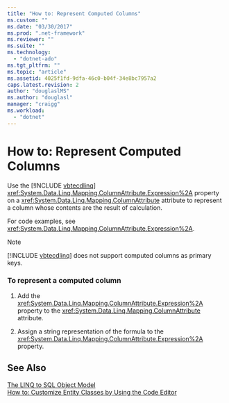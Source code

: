 ```yaml
---
title: "How to: Represent Computed Columns"
ms.custom: ""
ms.date: "03/30/2017"
ms.prod: ".net-framework"
ms.reviewer: ""
ms.suite: ""
ms.technology: 
  - "dotnet-ado"
ms.tgt_pltfrm: ""
ms.topic: "article"
ms.assetid: 4025f1fd-9dfa-46c0-b04f-34e8bc7957a2
caps.latest.revision: 2
author: "douglaslMS"
ms.author: "douglasl"
manager: "craigg"
ms.workload: 
  - "dotnet"
---
```

# How to: Represent Computed Columns
Use the [!INCLUDE [vbtecdlinq](../../../../../../includes/vbtecdlinq-md.md)] <xref:System.Data.Linq.Mapping.ColumnAttribute.Expression%2A> property on a <xref:System.Data.Linq.Mapping.ColumnAttribute> attribute to represent a column whose contents are the result of calculation.  
  
 For code examples, see <xref:System.Data.Linq.Mapping.ColumnAttribute.Expression%2A>.  
  
> [!NOTE]
>  [!INCLUDE [vbtecdlinq](../../../../../../includes/vbtecdlinq-md.md)] does not support computed columns as primary keys.  
  
### To represent a computed column  
  
1.  Add the <xref:System.Data.Linq.Mapping.ColumnAttribute.Expression%2A> property to the <xref:System.Data.Linq.Mapping.ColumnAttribute> attribute.  
  
2.  Assign a string representation of the formula to the <xref:System.Data.Linq.Mapping.ColumnAttribute.Expression%2A> property.  
  
## See Also  
 [The LINQ to SQL Object Model](../../../../../../docs/framework/data/adonet/sql/linq/the-linq-to-sql-object-model.md)  
 [How to: Customize Entity Classes by Using the Code Editor](../../../../../../docs/framework/data/adonet/sql/linq/how-to-customize-entity-classes-by-using-the-code-editor.md)
